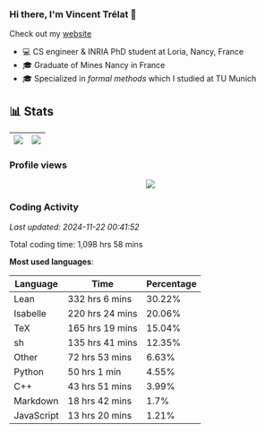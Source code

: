 ### Hi there, I'm Vincent Trélat 👋

Check out my [website](https://vtrelat.github.io)

-   💻 CS engineer & INRIA PhD student at Loria, Nancy, France
-   🎓 Graduate of Mines Nancy in France
-   🎓 Specialized in _formal methods_ which I studied at TU Munich

## 📊 **Stats**

| <img align="center" src="https://readme-stats.clckblog.space/api?username=VTrelat&show_icons=true&include_all_commits=true&theme=tokyonight&hide_border=true" /> | <img align="center" src="https://readme-stats.clckblog.space/api/top-langs/?username=VTrelat&layout=compact&theme=tokyonight&hide_border=true" /> |
| ---------------------------------------------------------------------------------------------------------------------------------------------------------------- | ------------------------------------------------------------------------------------------------------------------------------------------------- |

### Profile views

<p align="center">
 <img src="https://profile-counter.glitch.me/VTrelat/count.svg" />
</p>

<!--automations-->
### Coding Activity
_Last updated: 2024-11-22 00:41:52_

Total coding time: 1,098 hrs 58 mins

**Most used languages**:

| Language | Time | Percentage |
| ------------- | ------------- | ------------- |
| Lean | 332 hrs 6 mins | 30.22% |
| Isabelle | 220 hrs 24 mins | 20.06% |
| TeX | 165 hrs 19 mins | 15.04% |
| sh | 135 hrs 41 mins | 12.35% |
| Other | 72 hrs 53 mins | 6.63% |
| Python | 50 hrs 1 min | 4.55% |
| C++ | 43 hrs 51 mins | 3.99% |
| Markdown | 18 hrs 42 mins | 1.7% |
| JavaScript | 13 hrs 20 mins | 1.21% |

